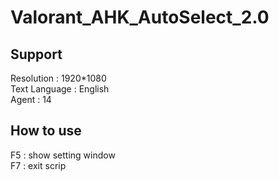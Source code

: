 # Valorant_AHK_AutoSelect_2.0


## Support <br>
Resolution : 1920*1080 <br>
Text Language : English <br>
Agent : 14 <br>

## How to use  <br>
F5 : show setting window <br>
F7 : exit scrip <br>
